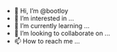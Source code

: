 - 👋 Hi, I’m @bootloy
- 👀 I’m interested in ...
- 🌱 I’m currently learning ...
- 💞️ I’m looking to collaborate on ...
- 📫 How to reach me ...

<!---
bootloy/bootloy is a ✨ special ✨ repository because its `README.md` (this file) appears on your GitHub profile.
You can click the Preview link to take a look at your changes.
--->
